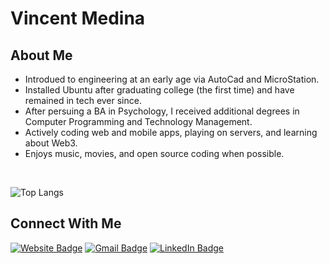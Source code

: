 # Vincent Medina

## About Me
- Introdued to engineering at an early age via AutoCad and MicroStation.
- Installed Ubuntu after graduating college (the first time) and have remained in tech ever since.
- After persuing a BA in Psychology, I received additional degrees in Computer Programming and Technology Management.
- Actively coding web and mobile apps, playing on servers, and learning about Web3.
- Enjoys music, movies, and open source coding when possible.

<br />

![Top Langs](https://github-readme-stats.vercel.app/api/top-langs/?username=vmcodes&layout=compact&theme=shades-of-purple)

<h2>Connect With Me </h3>
 <p>
  <a href="https://vmcodes.com"><img src="https://img.shields.io/badge/website-000000?style=for-the-badge&logo=About.me&logoColor=white" alt="Website Badge"></a> 
  <a href="mailto:vincent@vmcodes.com"><img src="https://img.shields.io/badge/Gmail-D14836?style=for-the-badge&logo=gmail&logoColor=white" alt="Gmail Badge"></a>
  <a href="https://linkedin.com/in/vincentm5"><img src="https://img.shields.io/badge/LinkedIn-0077B5?style=for-the-badge&logo=linkedin&logoColor=white" alt="LinkedIn Badge"></a> 
</p>
